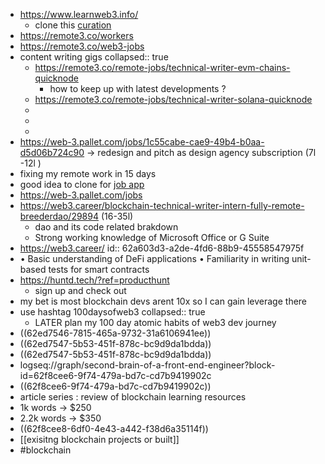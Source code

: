 - https://www.learnweb3.info/
	- clone this [curation](https://www.learnweb3.info/learn-web3)
- https://remote3.co/workers
- https://remote3.co/web3-jobs
- content writing gigs
  collapsed:: true
	- https://remote3.co/remote-jobs/technical-writer-evm-chains-quicknode
		- how to keep up with latest developments ?
	- https://remote3.co/remote-jobs/technical-writer-solana-quicknode
	-
	-
	-
- https://web-3.pallet.com/jobs/1c55cabe-cae9-49b4-b0aa-d5d06b724c90 -> redesign and pitch as design agency subscription (7l -12l )
- fixing my remote work in 15 days
- good idea to clone for [job app](https://airtable.com/shrTwne1nNM2bJDsT)
- https://web-3.pallet.com/jobs
- https://web3.career/blockchain-technical-writer-intern-fully-remote-breederdao/29894 (16-35l)
	- dao and its code related brakdown
	- Strong working knowledge of Microsoft Office or G Suite
- https://web3.career/
  id:: 62a603d3-a2de-4fd6-88b9-45558547975f
- • Basic understanding of DeFi applications • Familiarity in writing unit-based tests for smart contracts
- https://huntd.tech/?ref=producthunt
	- sign up and check out
- my bet is most blockchain devs arent 10x so I can gain leverage there
- use hashtag 100daysofweb3
  collapsed:: true
	- LATER plan my 100 day atomic habits of  web3 dev journey
- ((62ed7546-7815-465a-9732-31a6106941ee))
- ((62ed7547-5b53-451f-878c-bc9d9da1bdda))
- ((62ed7547-5b53-451f-878c-bc9d9da1bdda))
- logseq://graph/second-brain-of-a-front-end-engineer?block-id=62f8cee6-9f74-479a-bd7c-cd7b9419902c
- ((62f8cee6-9f74-479a-bd7c-cd7b9419902c))
- article series : review of blockchain learning resources
- 1k words -> $250
- 2.2k words -> $350
- ((62f8cee8-6df0-4e43-a442-f38d6a35114f))
- [[exisitng blockchain projects or built]]
- #blockchain